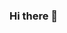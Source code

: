 ### Hi there 👋

<!--
**jdelvalle2002/jdelvalle2002** is a ✨ _special_ ✨ repository because its `README.md` (this file) appears on your GitHub profile.
![](https://visitor-badge.glitch.me/badge?page_id=jdelvalle2002.jdelvalle2002)
Here are some ideas to get you started:

- 🔭 I’m currently working on ...
- 🌱 I’m currently learning ...
- 👯 I’m looking to collaborate on ...
- 🤔 I’m looking for help with ...
- 💬 Ask me about ...
- 📫 How to reach me: ...
- 😄 Pronouns: ...
- ⚡ Fun fact: ...
-->
